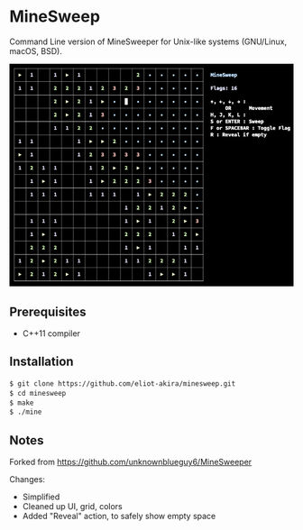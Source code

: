 # MineSweep

Command Line version of MineSweeper for Unix-like systems (GNU/Linux, macOS, BSD).

<img src="assets/minesweep.png"></img>

## Prerequisites

- C++11 compiler

## Installation

```bash
$ git clone https://github.com/eliot-akira/minesweep.git
$ cd minesweep
$ make
$ ./mine
```

## Notes

Forked from https://github.com/unknownblueguy6/MineSweeper

Changes:

- Simplified
- Cleaned up UI, grid, colors
- Added "Reveal" action, to safely show empty space
